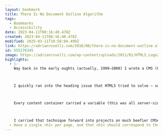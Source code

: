 ```yaml
---
layout: bookmark
title: There Is No Document Outline Algorithm
tags:
  - Bookmarks
  - Accessibility
date: 2023-04-11T08:16:40.478Z
created: 2023-04-11T08:16:40.478Z
modified: 2025-03-11T10:58:04.499Z
link: https://adrianroselli.com/2016/08/there-is-no-document-outline-algorithm.html
id: 555176345
image: https://adrianroselli.com/wp-content/uploads/2011/01/HTML5_Logo2.png
highlights:
  - |-
    Way back in the early oughts (actually, 1999–2000) I wrote a CMS (Content Management System) based on delimited text files. It was a lark. I wanted to teach myself some programming skills and my brother needed a mini-CMS while he was overseas.



    I quickly ran into the heading issue that HTML5 tried to solve — sometimes his content would be re-used elsewhere in the layout, and the headings would not make sense anymore. But I solved it. I solved it without any fancy frameworks or libraries or HTML5 retooling.



    Every content container carried a variable (this was all server-side code). That variable was a number reflecting its nesting level on the page. That number was then used to replace the number in any <h#> levels in the content (the content was chunked enough that there was not more than one heading).



    I carried that technique forward into projects on much beefier CMSes and never had to worry about training authors how to manage chunked content on their home pages (and similar chunked pages). The move to HTML5 never made me consider an all-<h1> solution, partly because I knew the outline was not supported.
  - Have a single <h1> per page, and that <h1> should correspond to the value of the <title> (excluding the site name, marketing tagline, etc).
---
```

